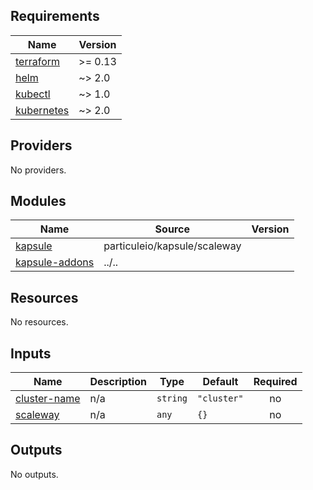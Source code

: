 <!-- BEGINNING OF PRE-COMMIT-TERRAFORM DOCS HOOK -->
## Requirements

| Name | Version |
|------|---------|
| <a name="requirement_terraform"></a> [terraform](#requirement\_terraform) | >= 0.13 |
| <a name="requirement_helm"></a> [helm](#requirement\_helm) | ~> 2.0 |
| <a name="requirement_kubectl"></a> [kubectl](#requirement\_kubectl) | ~> 1.0 |
| <a name="requirement_kubernetes"></a> [kubernetes](#requirement\_kubernetes) | ~> 2.0 |

## Providers

No providers.

## Modules

| Name | Source | Version |
|------|--------|---------|
| <a name="module_kapsule"></a> [kapsule](#module\_kapsule) | particuleio/kapsule/scaleway |  |
| <a name="module_kapsule-addons"></a> [kapsule-addons](#module\_kapsule-addons) | ../.. |  |

## Resources

No resources.

## Inputs

| Name | Description | Type | Default | Required |
|------|-------------|------|---------|:--------:|
| <a name="input_cluster-name"></a> [cluster-name](#input\_cluster-name) | n/a | `string` | `"cluster"` | no |
| <a name="input_scaleway"></a> [scaleway](#input\_scaleway) | n/a | `any` | `{}` | no |

## Outputs

No outputs.
<!-- END OF PRE-COMMIT-TERRAFORM DOCS HOOK -->
